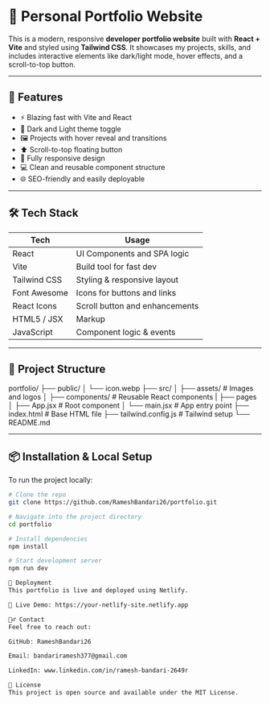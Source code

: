 # 💼 Personal Portfolio Website

This is a modern, responsive **developer portfolio website** built with **React + Vite** and styled using **Tailwind CSS**. It showcases my projects, skills, and includes interactive elements like dark/light mode, hover effects, and a scroll-to-top button.

---

## 🚀 Features

- ⚡ Blazing fast with Vite and React
- 🎨 Dark and Light theme toggle
- 🖼️ Projects with hover reveal and transitions
- ⬆️ Scroll-to-top floating button
- 📱 Fully responsive design
- 💻 Clean and reusable component structure
- 🌐 SEO-friendly and easily deployable

---

## 🛠️ Tech Stack

| Tech          | Usage                         |
|---------------|-------------------------------|
| React         | UI Components and SPA logic   |
| Vite          | Build tool for fast dev       |
| Tailwind CSS  | Styling & responsive layout   |
| Font Awesome  | Icons for buttons and links   |
| React Icons   | Scroll button and enhancements|
| HTML5 / JSX   | Markup                        |
| JavaScript    | Component logic & events      |

---

## 📂 Project Structure

portfolio/
├── public/
│ └── icon.webp
├── src/
│ ├── assets/ # Images and logos
│ ├── components/ # Reusable React components
| ├── pages
│ ├── App.jsx # Root component
│ └── main.jsx # App entry point
├── index.html # Base HTML file
├── tailwind.config.js # Tailwind setup
└── README.md


---

## 📦 Installation & Local Setup

To run the project locally:

```bash
# Clone the repo
git clone https://github.com/RameshBandari26/portfolio.git

# Navigate into the project directory
cd portfolio

# Install dependencies
npm install

# Start development server
npm run dev

🚀 Deployment
This portfolio is live and deployed using Netlify.

🔗 Live Demo: https://your-netlify-site.netlify.app

🙋‍♂️ Contact
Feel free to reach out:

GitHub: RameshBandari26

Email: bandariramesh377@gmail.com

LinkedIn: www.linkedin.com/in/ramesh-bandari-2649r

📄 License
This project is open source and available under the MIT License.

